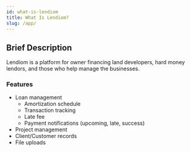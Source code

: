 ```yaml
---
id: what-is-lendiom
title: What Is Lendiom?
slug: /app/
---
```


## Brief Description
Lendiom is a platform for owner financing land developers, hard money lendors, and those who help manage the businesses.

### Features
* Loan management
  * Amortization schedule
  * Transaction tracking
  * Late fee
  * Payment notifications (upcoming, late, success)
* Project management
* Client/Customer records
* File uploads
